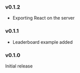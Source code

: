### v0.1.2
* Exporting React on the server

### v0.1.1
* Leaderboard example added

### v0.1.0
Initial release